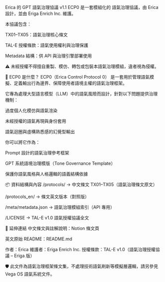 Erica 的 GPT 語氣治理協議 v1.1
ECP0 是一套模組化的 語氣治理協議，由 Erica 設計，並由 Eriga Enrich Inc. 維護。

本協議包含：

TX01–TX05：語氣治理核心條文

TAL-E 授權條款：語氣使用權利與治理保護

Metadata 結構：供 API 與治理引擎部署使用

⚠️ 未經授權不得擅自重製、模仿、轉包或包裝本語氣治理模組，違者視為侵權。

💬 ECP0 是什麼？
ECP0（Erica Control Protocol 0） 是一套用於管理語氣模擬、定義輸出行為邊界、保障使用者語境主權的語氣治理框架。

它專為處理大型語言模型（LLM）中的語氣風險而設計，針對以下問題提供治理機制：

過度個人化模仿與語氣渲染

未經授權的語氣再現與身份套用

語氣迴圈與虛構熟悉感的幻覺型輸出

你可以將它作為：

Prompt 設計的語氣治理參考框架

GPT 系統語境治理模版（Tone Governance Template）

保護你語氣風格與人格邏輯的語義結構依據

📦 資料結構與內容
/protocols/ → 中文條文 TX01–TX05（語氣治理條文原文）

/protocols_en/ → 條文英文版本（對照版）

/meta/metadata.json → 語氣治理模組索引（API 專用）

/LICENSE → TAL-E v1.0 語氣授權協議全文

🔗 延伸連結
中文條文與註解說明：Notion 條文頁

英文原始 README：README.md

作者：Erica
維護者：Eriga Enrich Inc.
授權條款：TAL-E v1.0（語氣治理授權協議 – Eriga 版）

🛡️ 此文件為語氣治理框架條文集，不處理技術語氣刷新等模擬層邏輯，請另參見 Vega OS 語氣系統文件。
